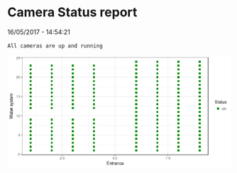 Camera Status report
================
16/05/2017 - 14:54:21

    All cameras are up and running

![](camreport_files/figure-markdown_github/unnamed-chunk-2-1.png)
